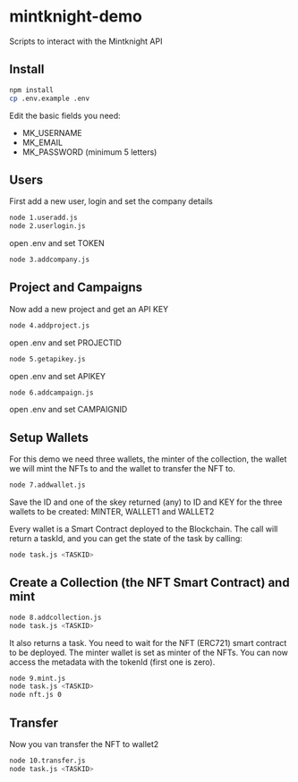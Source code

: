 # mintknight-demo
Scripts to interact with the Mintknight API
## Install
```bash
npm install
cp .env.example .env
```
Edit the basic fields you need:
- MK_USERNAME
- MK_EMAIL
- MK_PASSWORD
(minimum 5 letters)

## Users
First add a new user, login and set the company details
```bash
node 1.useradd.js
node 2.userlogin.js 
```

open .env and set TOKEN

```bash
node 3.addcompany.js
```

## Project and Campaigns
Now add a new project and get an API KEY
```bash
node 4.addproject.js
```
open .env and set PROJECTID

```bash
node 5.getapikey.js 
```

open .env and set APIKEY

```bash
node 6.addcampaign.js 
```

open .env and set CAMPAIGNID

## Setup Wallets
For this demo we need three wallets, the minter of the collection, the wallet we will mint the NFTs to and the wallet to transfer the NFT to.

```bash
node 7.addwallet.js
```
Save the ID and one of the skey returned (any) to ID and KEY for the three wallets to be created: MINTER, WALLET1 and WALLET2

Every wallet is a Smart Contract deployed to the Blockchain. The call will return a taskId, and you can get the state of the task by calling:

```bash
node task.js <TASKID>
```

## Create a Collection (the NFT Smart Contract) and mint

```bash
node 8.addcollection.js
node task.js <TASKID>
```

It also returns a task. You need to wait for the NFT (ERC721) smart contract to be deployed. The minter wallet is set as minter of the NFTs. You can now access the metadata with the tokenId (first one is zero).

```bash
node 9.mint.js
node task.js <TASKID>
node nft.js 0
```

## Transfer

Now you van transfer the NFT to wallet2
```bash
node 10.transfer.js
node task.js <TASKID>
```
